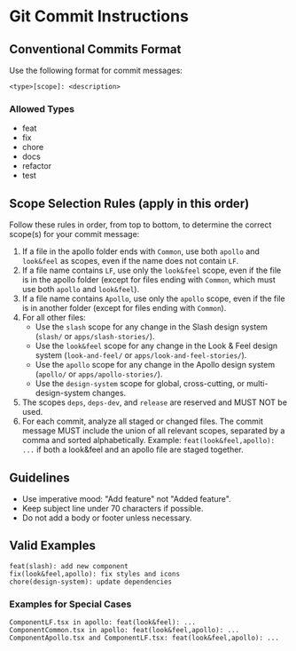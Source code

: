 # Git Commit Instructions

## Conventional Commits Format

Use the following format for commit messages:

```text
<type>[scope]: <description>
```

### Allowed Types

- feat
- fix
- chore
- docs
- refactor
- test

## Scope Selection Rules (apply in this order)

Follow these rules in order, from top to bottom, to determine the correct scope(s) for your commit message:

1. If a file in the apollo folder ends with `Common`, use both `apollo` and `look&feel` as scopes, even if the name does not contain `LF`.
2. If a file name contains `LF`, use only the `look&feel` scope, even if the file is in the apollo folder (except for files ending with `Common`, which must use both `apollo` and `look&feel`).
3. If a file name contains `Apollo`, use only the `apollo` scope, even if the file is in another folder (except for files ending with `Common`).
4. For all other files:
   - Use the `slash` scope for any change in the Slash design system (`slash/` or `apps/slash-stories/`).
   - Use the `look&feel` scope for any change in the Look & Feel design system (`look-and-feel/` or `apps/look-and-feel-stories/`).
   - Use the `apollo` scope for any change in the Apollo design system (`apollo/` or `apps/apollo-stories/`).
   - Use the `design-system` scope for global, cross-cutting, or multi-design-system changes.
5. The scopes `deps`, `deps-dev`, and `release` are reserved and MUST NOT be used.
6. For each commit, analyze all staged or changed files. The commit message MUST include the union of all relevant scopes, separated by a comma and sorted alphabetically. Example: `feat(look&feel,apollo): ...` if both a look&feel and an apollo file are staged together.

## Guidelines

- Use imperative mood: "Add feature" not "Added feature".
- Keep subject line under 70 characters if possible.
- Do not add a body or footer unless necessary.

## Valid Examples

```text
feat(slash): add new component
fix(look&feel,apollo): fix styles and icons
chore(design-system): update dependencies
```

### Examples for Special Cases

```text
ComponentLF.tsx in apollo: feat(look&feel): ...
ComponentCommon.tsx in apollo: feat(look&feel,apollo): ...
ComponentApollo.tsx and ComponentLF.tsx: feat(look&feel,apollo): ...
```
